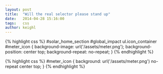 ```yaml
---
layout: post
title:  "Will the real selector please stand up"
date:   2014-04-28 15:16:00
tags:   css
author: keighl
---
```



{% highlight css %}
#solar_home_section #global_impact ul.icon_container #meter_icon {
  background-image: url('/assets/meter.png');
  background-position: center top;
  background-repeat: no-repeat;
}
{% endhighlight %}

{% highlight css %}
#meter_icon {
  background: url('/assets/meter.png') no-repeat center top;
}
{% endhighlight %}